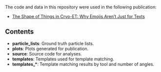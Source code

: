 The code and data in this repository were used in the following publication:
- [The Shape of Things in Cryo-ET: Why Emojis Aren’t Just for Texts
](https://www.biorxiv.org/content/10.1101/2023.09.06.556487v1)

## Contents

- **particle_lists**: Ground truth particle lists.
- **plots**: Plots generated for publication.
- **source**: Source code for analyses.
- **templates**: Templates used for template matching.
- **templates_\***: Template matching results by tool and number of angles.
